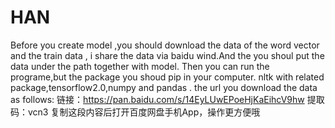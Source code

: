 # HAN
Before you create model ,you should download the data of the word vector and the train data ,
i share the data via baidu  wind.And the you shoul put the data under the path together with model.
Then you can run the programe,but the package you shoud pip in your computer.
nltk with related package,tensorflow2.0,numpy and pandas .
the url you download the data as follows:
链接：https://pan.baidu.com/s/14EyLUwEPoeHjKaEihcV9hw 
提取码：vcn3 
复制这段内容后打开百度网盘手机App，操作更方便哦
